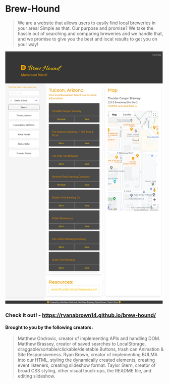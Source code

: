 # Brew-Hound

> We are a website that allows users to easily find local breweries in your area! Simple as that.
> Our purpose and promise? We take the hassle out of searching and comparing breweries and we handle that, and we promise to give you
> the best and local results to get you on your way!

[<p align="center"><img src="assets/images/Application-screenshot.png">](https://ryanabrown14.github.io/brew-hound/)

### Check it out! - https://ryanabrown14.github.io/brew-hound/

#### Brought to you by the following creators:
> Matthew Ondrovic, creator of implementing APIs and handling DOM.
> Matthew Brassey, creator of saved searches to LocalStorage, draggable/sortable/clickable/deletable Buttons, trash can Animation & Site Responsiveness.
> Ryan Brown, creator of implementing BULMA into our HTML, styling the dynamically created elements, creating event listeners, creating slideshow format.
> Taylor Stern, creator of broad CSS styling, other visual touch-ups, the README file, and editing slideshow.